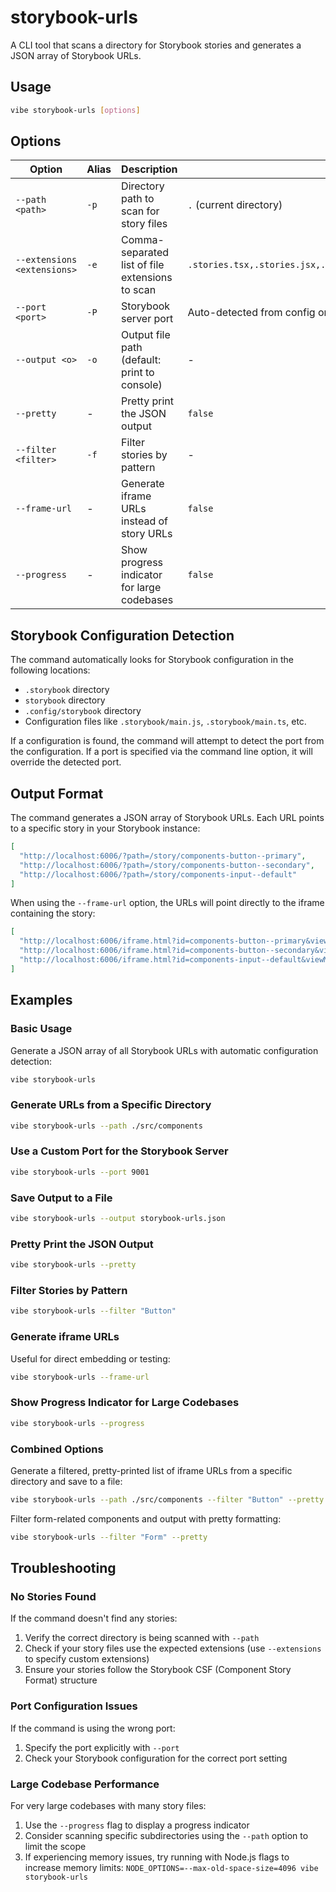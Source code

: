 # storybook-urls

A CLI tool that scans a directory for Storybook stories and generates a JSON array of Storybook URLs.

## Usage

```bash
vibe storybook-urls [options]
```

## Options

| Option | Alias | Description | Default |
|--------|-------|-------------|---------|
| `--path <path>` | `-p` | Directory path to scan for story files | `.` (current directory) |
| `--extensions <extensions>` | `-e` | Comma-separated list of file extensions to scan | `.stories.tsx,.stories.jsx,.stories.ts,.stories.js,.stories.mdx` |
| `--port <port>` | `-P` | Storybook server port | Auto-detected from config or `6006` |
| `--output <o>` | `-o` | Output file path (default: print to console) | - |
| `--pretty` | - | Pretty print the JSON output | `false` |
| `--filter <filter>` | `-f` | Filter stories by pattern | - |
| `--frame-url` | - | Generate iframe URLs instead of story URLs | `false` |
| `--progress` | - | Show progress indicator for large codebases | `false` |

## Storybook Configuration Detection

The command automatically looks for Storybook configuration in the following locations:

- `.storybook` directory
- `storybook` directory
- `.config/storybook` directory
- Configuration files like `.storybook/main.js`, `.storybook/main.ts`, etc.

If a configuration is found, the command will attempt to detect the port from the configuration. If a port is specified via the command line option, it will override the detected port.

## Output Format

The command generates a JSON array of Storybook URLs. Each URL points to a specific story in your Storybook instance:

```json
[
  "http://localhost:6006/?path=/story/components-button--primary",
  "http://localhost:6006/?path=/story/components-button--secondary",
  "http://localhost:6006/?path=/story/components-input--default"
]
```

When using the `--frame-url` option, the URLs will point directly to the iframe containing the story:

```json
[
  "http://localhost:6006/iframe.html?id=components-button--primary&viewMode=story",
  "http://localhost:6006/iframe.html?id=components-button--secondary&viewMode=story",
  "http://localhost:6006/iframe.html?id=components-input--default&viewMode=story"
]
```

## Examples

### Basic Usage

Generate a JSON array of all Storybook URLs with automatic configuration detection:

```bash
vibe storybook-urls
```

### Generate URLs from a Specific Directory

```bash
vibe storybook-urls --path ./src/components
```

### Use a Custom Port for the Storybook Server

```bash
vibe storybook-urls --port 9001
```

### Save Output to a File

```bash
vibe storybook-urls --output storybook-urls.json
```

### Pretty Print the JSON Output

```bash
vibe storybook-urls --pretty
```

### Filter Stories by Pattern

```bash
vibe storybook-urls --filter "Button"
```

### Generate iframe URLs

Useful for direct embedding or testing:

```bash
vibe storybook-urls --frame-url
```

### Show Progress Indicator for Large Codebases

```bash
vibe storybook-urls --progress
```

### Combined Options

Generate a filtered, pretty-printed list of iframe URLs from a specific directory and save to a file:

```bash
vibe storybook-urls --path ./src/components --filter "Button" --pretty --frame-url --output button-iframe-urls.json
```

Filter form-related components and output with pretty formatting:

```bash
vibe storybook-urls --filter "Form" --pretty
```

## Troubleshooting

### No Stories Found

If the command doesn't find any stories:

1. Verify the correct directory is being scanned with `--path`
2. Check if your story files use the expected extensions (use `--extensions` to specify custom extensions)
3. Ensure your stories follow the Storybook CSF (Component Story Format) structure

### Port Configuration Issues

If the command is using the wrong port:

1. Specify the port explicitly with `--port`
2. Check your Storybook configuration for the correct port setting

### Large Codebase Performance

For very large codebases with many story files:

1. Use the `--progress` flag to display a progress indicator
2. Consider scanning specific subdirectories using the `--path` option to limit the scope
3. If experiencing memory issues, try running with Node.js flags to increase memory limits: `NODE_OPTIONS=--max-old-space-size=4096 vibe storybook-urls`